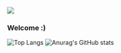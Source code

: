 <img src="https://capsule-render.vercel.app/api?type=waving&color=4cc3db&height=100&section=header" />

### Welcome :)

![Top Langs](https://github-readme-stats.vercel.app/api/top-langs/?username=isoo127&layout=compact&langs_count=4&theme=transparent)
![Anurag's GitHub stats](https://github-readme-stats.vercel.app/api?username=isoo127&show_icons=true&theme=transparent&hide=stars,issues)
